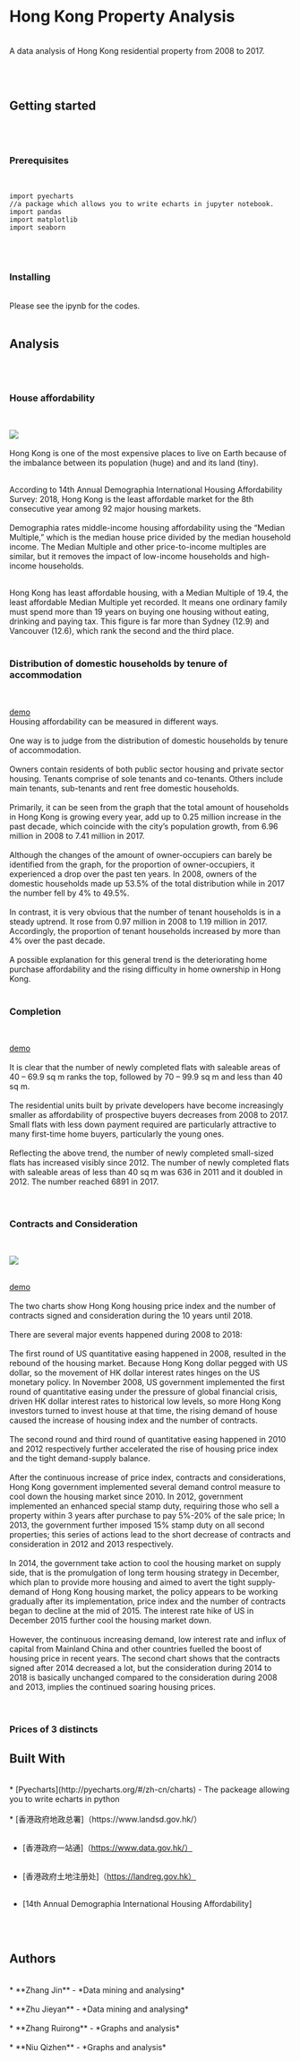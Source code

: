 # Hong Kong Property Analysis
</br>
A data analysis of Hong Kong residential property from 2008 to 2017. </br>

</br></br>
## Getting started

</br></br>
### Prerequisites
</br>

```
import pyecharts
//a package which allows you to write echarts in jupyter notebook.
import pandas
import matplotlib
import seaborn 
```

</br></br>
### Installing
</br>
Please see the ipynb for the codes.
</br>
</br>


## Analysis

</br></br>
### House affordability
</br>

![  ](https://github.com/mackenziezhang/hkbu-big-data-media/blob/master/Final%20Project/house%20affordability.png)</br>
</br>
Hong Kong is one of the most expensive places to live on Earth because of the imbalance between its population (huge) and and its land (tiny).</br></br>

According to 14th Annual Demographia International Housing Affordability Survey: 2018, Hong Kong is the least affordable market for the 8th consecutive year among 92 major housing markets. </br></br>
Demographia rates middle-income housing affordability using the “Median Multiple,” which is the median house price divided by the median household income. The Median Multiple and other price-to-income multiples are similar, but it removes the impact of low-income households and high-income households.</br></br>

Hong Kong has least affordable housing, with a Median Multiple of 19.4, the least affordable Median Multiple yet recorded. It means one ordinary family must spend more than 19 years on buying one housing without eating, drinking and paying tax. This figure is far more than Sydney (12.9) and Vancouver (12.6), which rank the second and the third place.</br></br>

### Distribution of domestic households by tenure of accommodation
</br>

[demo](https://mackenziezhang.github.io/hkbu-big-data-media/Final%20Project/percentage.html)
</br>
Housing affordability can be measured in different ways.</br></br>
One way is to judge from the distribution of domestic households by tenure of accommodation.</br></br>
Owners contain residents of both public sector housing and private sector housing.
Tenants comprise of sole tenants and co-tenants.
Others include main tenants, sub-tenants and rent free domestic households. </br></br>
Primarily, it can be seen from the graph that the total amount of households in Hong Kong is growing every year, add up to 0.25 million increase in the past decade, which coincide with the city’s population growth, from 6.96 million in 2008 to 7.41 million in 2017.</br>
</br>
Although the changes of the amount of owner-occupiers can barely be identified from the graph, for the proportion of owner-occupiers, it experienced a drop over the past ten years. In 2008, owners of the domestic households made up 53.5% of the total distribution while in 2017 the number fell by 4% to 49.5%.</br>
</br>
In contrast, it is very obvious that the number of tenant households is in a steady uptrend. It rose from 0.97 million in 2008 to 1.19 million in 2017. Accordingly, the proportion of tenant households increased by more than 4% over the past decade.</br>
</br>
A possible explanation for this general trend is the deteriorating home purchase affordability and the rising difficulty in home ownership in Hong Kong. </br>
</br>

### Completion 
</br>

[demo](https://mackenziezhang.github.io/hkbu-big-data-media/Final%20Project/Completion%202008-2017.html) </br>
</br>
It is clear that the number of newly completed flats with saleable areas of 40 – 69.9 sq m ranks the top, followed by 70 – 99.9 sq m and less than 40 sq m.</br>
</br>
The residential units built by private developers have become increasingly smaller as affordability of prospective buyers decreases from 2008 to 2017. Small flats with less down payment required are particularly attractive to many first-time home buyers, particularly the young ones.</br>
</br>
Reflecting the above trend, the number of newly completed small-sized flats has increased visibly since 2012. The number of newly completed flats with saleable areas of less than 40 sq m was 636 in 2011 and it doubled in 2012. The number reached 6891 in 2017.</br>
</br>
</br>

### Contracts and Consideration 
</br>

![ ](https://github.com/mackenziezhang/hkbu-big-data-media/blob/master/Final%20Project/标记.png)
</br></br>

[demo](https://mackenziezhang.github.io/hkbu-big-data-media/Final%20Project/%E5%90%88%E7%BA%A6%E6%95%B0%E7%9B%AE.html)
</br></br>
The two charts show Hong Kong housing price index and the number of contracts signed and consideration during the 10 years until 2018. </br>
</br>
There are several major events happened during 2008 to 2018:</br>
</br>
The first round of US quantitative easing happened in 2008, resulted in the rebound of the housing market. Because Hong Kong dollar pegged with US dollar, so the movement of HK dollar interest rates hinges on the US monetary policy. In November 2008, US government implemented the first round of quantitative easing under the pressure of global financial crisis, driven HK dollar interest rates to historical low levels, so more Hong Kong investors turned to invest house at that time, the rising demand of house caused the increase of housing index and the number of contracts. </br>
</br>
The second round and third round of quantitative  easing  happened in 2010 and 2012 respectively further accelerated the rise of housing price index and the tight demand-supply balance.</br>
</br>
After the continuous increase of price index, contracts and considerations, Hong Kong government implemented several demand control measure to cool down the housing market since 2010. In 2012, government implemented an enhanced special stamp duty, requiring those who sell a property within 3 years after purchase to pay 5%-20% of the sale price; In 2013, the government further imposed 15% stamp duty on all second properties; this series of actions lead to the short decrease of contracts and consideration in 2012 and 2013 respectively.</br>
</br>
In 2014, the government take action to cool the housing market on supply side, that is the promulgation of long term housing strategy in December, which plan to provide more housing and aimed to avert the tight supply-demand of Hong Kong housing market, the policy appears to be working gradually after its implementation, price index and the number of contracts began to decline at the mid of 2015. The interest rate hike of US in December 2015 further cool the housing market down.</br></br>
However, the continuous increasing demand, low interest rate and influx of capital from Mainland China and other countries fuelled the boost of housing price in recent years.  The second chart shows that the contracts signed after 2014 decreased a lot, but the consideration during 2014 to 2018 is basically unchanged compared to the consideration during 2008 and 2013, implies the continued soaring housing prices.</br>
</br>
</br>

### Prices of 3 distincts 




## Built With
</br>
* [Pyecharts](http://pyecharts.org/#/zh-cn/charts) - The packeage allowing you to write echarts in python</br></br>
* [香港政府地政总署]（https://www.landsd.gov.hk/）</br></br>

 

* [香港政府一站通]（https://www.data.gov.hk/）</br></br>

 

* [香港政府土地注册处]（https://landreg.gov.hk）</br></br>

 

* [14th Annual Demographia International Housing Affordability] </br></br>
</br>

## Authors
</br>
* **Zhang Jin** - *Data mining and analysing*</br></br>
* **Zhu Jieyan** - *Data mining and analysing*</br></br>
* **Zhang Ruirong** - *Graphs and analysis*</br></br>
* **Niu Qizhen** - *Graphs and analysis*</br>
</br>
